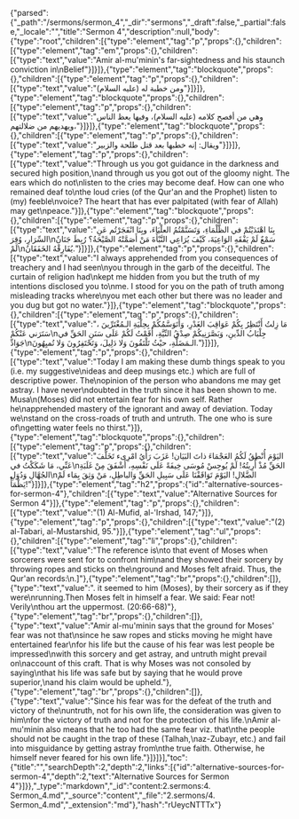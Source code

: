 {"parsed":{"_path":"/sermons/sermon_4","_dir":"sermons","_draft":false,"_partial":false,"_locale":"","title":"Sermon 4","description":null,"body":{"type":"root","children":[{"type":"element","tag":"p","props":{},"children":[{"type":"element","tag":"em","props":{},"children":[{"type":"text","value":"Amir al-mu'minin's far-sightedness and his staunch conviction in\nBelief"}]}]},{"type":"element","tag":"blockquote","props":{},"children":[{"type":"element","tag":"p","props":{},"children":[{"type":"text","value":"ومن خطبة له (عليه السلام)"}]}]},{"type":"element","tag":"blockquote","props":{},"children":[{"type":"element","tag":"p","props":{},"children":[{"type":"text","value":"وهي من أفصح كلامه (عليه السلام)، وفيها يعظ الناس ويهديهم من ضلالتهم،"}]}]},{"type":"element","tag":"blockquote","props":{},"children":[{"type":"element","tag":"p","props":{},"children":[{"type":"text","value":"ويقال: إنه خطبها بعد قتل طلحة والزبير"}]}]},{"type":"element","tag":"p","props":{},"children":[{"type":"text","value":"Through us you got guidance in the darkness and secured high position,\nand through us you got out of the gloomy night. The ears which do not\nlisten to the cries may become deaf. How can one who remained deaf to\nthe loud cries (of the Qur'an and the Prophet) listen to (my) feeble\nvoice? The heart that has ever palpitated (with fear of Allah) may get\npeace."}]},{"type":"element","tag":"blockquote","props":{},"children":[{"type":"element","tag":"p","props":{},"children":[{"type":"text","value":"بِنَا اهْتَدَيْتُمْ في الظَّلْمَاءِ، وَتَسَنَّمْتُمُ العلْيَاءَ، وبِنَا انْفَجَرْتُم عَنِ السِّرَارِ، وُقِرَ\nسَمْعٌ لَمْ يَفْقَهِ الوَاعِيَةَ، كَيْفَ يُرَاعِي النَّبْأَةَ مَنْ أَصَمَّتْهُ الصَّيْحَةُ؟ رُبِطَ جَنَانٌ لَمْ\nيُفَارِقْهُ الخَفَقَانُ."}]}]},{"type":"element","tag":"p","props":{},"children":[{"type":"text","value":"I always apprehended from you consequences of treachery and I had seen\nyou through in the garb of the deceitful. The curtain of religion had\nkept me hidden from you but the truth of my intentions disclosed you to\nme. I stood for you on the path of truth among misleading tracks where\nyou met each other but there was no leader and you dug but got no water."}]},{"type":"element","tag":"blockquote","props":{},"children":[{"type":"element","tag":"p","props":{},"children":[{"type":"text","value":"مَا زِلتُ أَنْتَظِرُ بِكُمْ عَوَاقِبَ الغَدْرِ، وَأَتَوَسَّمُكُمْ بِحِلْيَةِ الـمُغْتَرِّينَ ، سَتَرَني عَنْكُمْ\nجِلْبَابُ الدِّينِ، وَبَصَّرَنِيكُمْ صِدْقُ النِّيَّةِ، أَقَمْتُ لَكُمْ عَلَى سَنَنِ الحَقِّ في جَوَادِّ\nالـمَضَلَّةِ، حيْثُ تَلْتَقُونَ وَلا دَلِيلَ، وَتَحْتَفِرُونَ وَلا تُميِهُونَ."}]}]},{"type":"element","tag":"p","props":{},"children":[{"type":"text","value":"Today I am making these dumb things speak to you (i.e. my suggestive\nideas and deep musings etc.) which are full of descriptive power. The\nopinion of the person who abandons me may get astray. I have never\ndoubted in the truth since it has been shown to me. Musa\n(Moses) did not entertain fear for his own self. Rather he\napprehended mastery of the ignorant and away of deviation. Today we\nstand on the cross-roads of truth and untruth. The one who is sure of\ngetting water feels no thirst."}]},{"type":"element","tag":"blockquote","props":{},"children":[{"type":"element","tag":"p","props":{},"children":[{"type":"text","value":"اليَوْمَ أُنْطِقُ لَكُمُ العَجْمَاءَ ذاتَ البَيَان! عَزَبَ رَأْيُ امْرِىء تَخَلَّفَ عَنِّي، مَا شَكَكْتُ في\nالحَقِّ مُذْ أُرِيتُهُ! لَمْ يُوجِسْ مُوسَى خِيفَةً عَلَى نَفْسِهِ، أَشْفَقَ مِنْ غَلَبَةِ الجُهَّالِ وَدُوَلِ\nالضَّلالِ! اليَوْمَ تَوَاقَفْنَا عَلَى سَبِيلِ الحَقِّ وَالباطِلِ، مَنْ وَثِقَ بِمَاء لَمْ يَظْمَأْ!"}]}]},{"type":"element","tag":"h2","props":{"id":"alternative-sources-for-sermon-4"},"children":[{"type":"text","value":"Alternative Sources for Sermon 4"}]},{"type":"element","tag":"p","props":{},"children":[{"type":"text","value":"(1) Al-Mufid, al-'Irshad, 147;"}]},{"type":"element","tag":"p","props":{},"children":[{"type":"text","value":"(2) al-Tabari, al-Mustarshid, 95."}]},{"type":"element","tag":"ul","props":{},"children":[{"type":"element","tag":"li","props":{},"children":[{"type":"text","value":"The reference is\nto that event of Moses when sorcerers were sent for to confront him\nand they showed their sorcery by throwing ropes and sticks on the\nground and Moses felt afraid. Thus, the Qur'an records:\n.]"},{"type":"element","tag":"br","props":{},"children":[]},{"type":"text","value":". it seemed to him (Moses), by their sorcery as if they were\nrunning.Then Moses felt in himself a fear. We said: Fear not! Verily\nthou art the uppermost. (20:66-68)"},{"type":"element","tag":"br","props":{},"children":[]},{"type":"text","value":"Amir al-mu'minin says that the ground for Moses' fear was not that\nsince he saw ropes and sticks moving he might have entertained fear\nfor his life but the cause of his fear was lest people be impressed\nwith this sorcery and get astray, and untruth might prevail on\naccount of this craft. That is why Moses was not consoled by saying\nthat his life was safe but by saying that he would prove superior,\nand his claim would be upheld."},{"type":"element","tag":"br","props":{},"children":[]},{"type":"text","value":"Since his fear was for the defeat of the truth and victory of the\nuntruth, not for his own life, the consideration was given to him\nfor the victory of truth and not for the protection of his life.\nAmir al-mu'minin also means that he too had the same fear viz. that\nthe people should not be caught in the trap of these (Talhah,\naz-Zubayr, etc.) and fail into misguidance by getting astray from\nthe true faith. Otherwise, he himself never feared for his own life."}]}]}],"toc":{"title":"","searchDepth":2,"depth":2,"links":[{"id":"alternative-sources-for-sermon-4","depth":2,"text":"Alternative Sources for Sermon 4"}]}},"_type":"markdown","_id":"content:2.sermons:4. Sermon_4.md","_source":"content","_file":"2.sermons/4. Sermon_4.md","_extension":"md"},"hash":"rUeycNTTTx"}